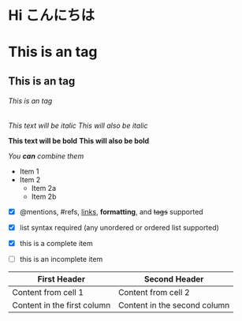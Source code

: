 # Hi こんにちは

# This is an tag
## This is an tag
###### This is an tag

*This text will be italic*
_This will also be italic_

**This text will be bold**
__This will also be bold__

_You **can** combine them_


* Item 1
* Item 2
  * Item 2a
  * Item 2b

- [x] @mentions, #refs, [links](), **formatting**, and <del>tags</del> supported
- [x] list syntax required (any unordered or ordered list supported)
- [x] this is a complete item
- [ ] this is an incomplete item


First Header | Second Header
------------ | -------------
Content from cell 1 | Content from cell 2
Content in the first column | Content in the second column



